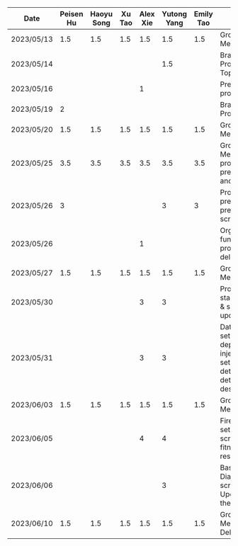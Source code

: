 | Date       | Peisen Hu | Haoyu Song | Xu Tao | Alex Xie | Yutong Yang | Emily Tao | Task                                                                            |
|------------|-----------|------------|--------|----------|-------------|-----------|---------------------------------------------------------------------------------|
| 2023/05/13 | 1.5       | 1.5        | 1.5    | 1.5      | 1.5         | 1.5       | Group Meeting                                                                   |
| 2023/05/14 |           |            |        |          | 1.5         |           | Brainstorm Project Topics                                                       |
| 2023/05/16 |           |            |        | 1        |             |           | Prepared project ideas                                                          |
| 2023/05/19 | 2         |            |        |          |             |           | Brainstorming Project Topic                                                     
| 2023/05/20 | 1.5       | 1.5        | 1.5    | 1.5      | 1.5         | 1.5       | Group Meeting                                                                   |
| 2023/05/25 | 3.5       | 3.5        | 3.5    | 3.5      | 3.5         | 3.5       | Group Meeting for proposal presentation and mockups                             |
| 2023/05/26 | 3         |            |        |          | 3           | 3         | Proposal presentation prepration & script                                       |
| 2023/05/26 |           |            |        | 1        |             |           | Organized functional properties in deliverable                                  |
| 2023/05/27 | 1.5       | 1.5        | 1.5    | 1.5      | 1.5         | 1.5       | Group Meeting                                                                   |
| 2023/05/30 |           |            |        | 3        | 3           |           | Project starter code & small UI updates                                         |
| 2023/05/31 |           |            |        | 3        | 3           |           | Data layer setup, dependency injection setup, and determine detailed app design |
| 2023/06/03 | 1.5       | 1.5        | 1.5    | 1.5      | 1.5         | 1.5       | Group Meeting                                                                   |
| 2023/06/05 |           |            |        | 4        | 4           |           | Firebase setup, login screen & fitness API research                             |
| 2023/06/06 |           |            |        |          | 3           |           | Basic Body Diameter screen, Update app theme                                    |
| 2023/06/10 | 1.5       | 1.5        | 1.5    | 1.5      | 1.5         | 1.5       | Group Meeting & Deliverable 2                                                   |